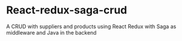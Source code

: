 # React-redux-saga-crud

A CRUD with suppliers and products using React Redux with Saga as middleware and Java in the backend
